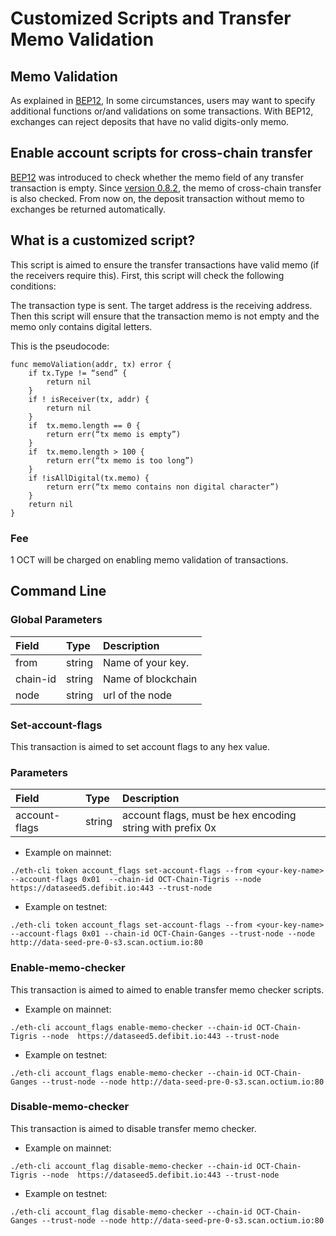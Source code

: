 #  Customized Scripts and Transfer Memo Validation

## Memo Validation
As explained in [BEP12](https://github.com/OCT20/OCT-chain/BEPs/blob/master/BEP12.md), In some circumstances, users may want to specify additional functions or/and validations on some transactions. With BEP12, exchanges can reject deposits that have no valid digits-only memo.

## Enable account scripts for cross-chain transfer
[BEP12](https://github.com/OCT20/OCT-chain/BEPs/blob/master/BEP12.md) was introduced to check whether the memo field of any transfer transaction is empty. Since [version 0.8.2](https://github.com/OCT20/OCT-chain/node-binary/releases/tag/v0.8.2), the memo of cross-chain transfer is also checked. From now on, the deposit transaction without memo to exchanges be returned automatically.


## What is a customized script?

This script is aimed to ensure the transfer transactions have valid memo (if the receivers require this).
First, this script will check the following conditions:

The transaction type is sent.
The target address is the receiving address.
Then this script will ensure that the transaction memo is not empty and the memo only contains digital letters.

This is the pseudocode:
```
func memoValiation(addr, tx) error {
    if tx.Type != “send” {
        return nil
    }
    if ! isReceiver(tx, addr) {
        return nil
    }
    if  tx.memo.length == 0 {
        return err(“tx memo is empty”)
    }
    if  tx.memo.length > 100 {
        return err(“tx memo is too long”)
    }
    if !isAllDigital(tx.memo) {
        return err(“tx memo contains non digital character”)
    }
    return nil
}
```
### Fee

1 OCT will be charged on enabling  memo validation of transactions.

## Command Line

### Global Parameters

| **Field**    | **Type** | **Description**                                              |
| :------------ | :-------- | :------------------------------------------------------------ |
| from   | string  |Name of your key. |
| chain-id        | string   | Name of blockchain |
| node      | string   | url of the node|


###  Set-account-flags

This transaction is aimed to set account flags to any hex value.

### Parameters

| **Field**    | **Type** | **Description**                                              |
| :------------ | :-------- | :------------------------------------------------------------ |
| account-flags  | string   | account flags, must be hex encoding string with prefix 0x |

* Example on mainnet:

```
./eth-cli token account_flags set-account-flags --from <your-key-name> --account-flags 0x01  --chain-id OCT-Chain-Tigris --node  https://dataseed5.defibit.io:443 --trust-node
```


* Example on testnet:

```
./eth-cli token account_flags set-account-flags --from <your-key-name> --account-flags 0x01 --chain-id OCT-Chain-Ganges --trust-node --node http://data-seed-pre-0-s3.scan.octium.io:80
```

### Enable-memo-checker

This transaction is aimed to aimed to enable transfer memo checker scripts.


* Example on mainnet:

```
./eth-cli account_flags enable-memo-checker --chain-id OCT-Chain-Tigris --node  https://dataseed5.defibit.io:443 --trust-node
```

* Example on testnet:

```
./eth-cli account_flags enable-memo-checker --chain-id OCT-Chain-Ganges --trust-node --node http://data-seed-pre-0-s3.scan.octium.io:80
```

### Disable-memo-checker

This transaction is aimed to disable transfer memo checker.

* Example on mainnet:

```
./eth-cli account_flag disable-memo-checker --chain-id OCT-Chain-Tigris --node  https://dataseed5.defibit.io:443 --trust-node
```


* Example on testnet:

```
./eth-cli account_flag disable-memo-checker --chain-id OCT-Chain-Ganges --trust-node --node http://data-seed-pre-0-s3.scan.octium.io:80
```
